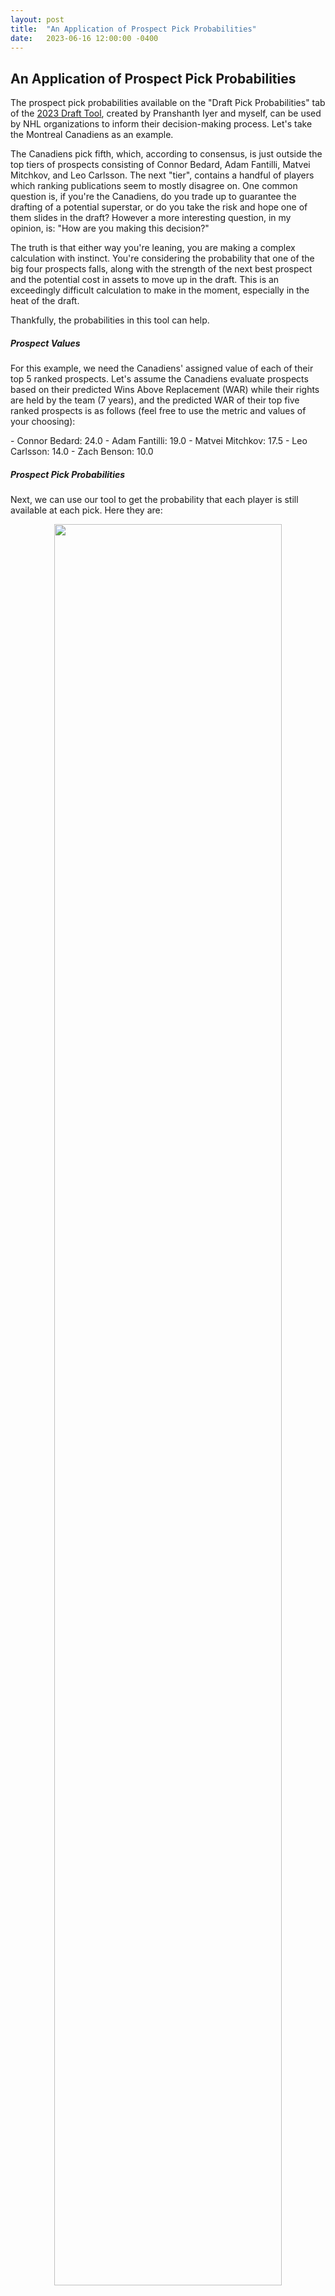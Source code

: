 ```yaml
---
layout: post
title:  "An Application of Prospect Pick Probabilities"
date:   2023-06-16 12:00:00 -0400
---
```

<h2>An Application of Prospect Pick Probabilities</h2>
<p>
The prospect pick probabilities available on the "Draft Pick Probabilities" tab of the <a href = "https://piyer97.shinyapps.io/NHLDraft2023/">2023 Draft Tool</a>, created by Pranshanth Iyer and myself, can be used by NHL organizations to inform their decision-making process. Let's take the Montreal Canadiens as an example.
</p>
<p>
The Canadiens pick fifth, which, according to consensus, is just outside the top tiers of prospects consisting of Connor Bedard, Adam Fantilli, Matvei Mitchkov, and Leo Carlsson. The next "tier", contains a handful of players which ranking publications seem to mostly disagree on. One common question is, if you're the Canadiens, do you trade up to guarantee the drafting of a potential superstar, or do you take the risk and hope one of them slides in the draft? However a more interesting question, in my opinion, is: "How are you making this decision?"
</p>
<p>
The truth is that either way you're leaning, you are making a complex calculation with instinct. You're considering the probability that one of the big four prospects falls, along with the strength of the next best prospect and the potential cost in assets to move up in the draft. This is an exceedingly difficult calculation to make in the moment, especially in the heat of the draft. 
</p>
<p>
Thankfully, the probabilities in this tool can help.
</p>
<p>
<h5>Prospect Values</h5>
For this example, we need the Canadiens' assigned value of each of their top 5 ranked prospects. Let's assume the Canadiens evaluate prospects based on their predicted Wins Above Replacement (WAR) while their rights are held by the team (7 years), and the predicted WAR of their top five ranked prospects is as follows (feel free to use the metric and values of your choosing):
</p>
<p>
  - Connor Bedard: 24.0
  - Adam Fantilli: 19.0
  - Matvei Mitchkov: 17.5
  - Leo Carlsson: 14.0
  - Zach Benson: 10.0
</p>
<p>
<h5>Prospect Pick Probabilities</h5>
Next, we can use our tool to get the probability that each player is still available at each pick. Here they are:
</p>
<p>
<div style="text-align: center"> <img src="https://spazznolo.github.io/figs/draft-probability-3-1.png" width="85%" length="125"/></div>
</p>
<p>
<h5>Pick Values</h5>
As the Canadiens, we derive pick values by multiplying the probability a prospect is available at a certain pick by their predicted WAR. Obviously, we're going to take the player we value highest, so the pick values are calculated like so:
</p>
<p>
1st pick - (1.000*24) = 24.000
2nd pick - (0.002*24) + (0.998*19) = 19.010
3rd pick - (0.000*24) + (0.215*19) + (0.785*17.5) = 17.823
4th pick - (0.000*24) + (0.029*19) + (0.399*17.5) + (0.572*14.0) = 15.542
5th pick - (0.000*24) + (0.002*19) + (0.105*17.5) + (0.293*14.0) + (0.599*10.0) = 11.978
</p>
<p>
Using the third pick as an example - there is a 0% chance Bedard - the Canadiens' highest ranked prospect - is available, so his value is multiplied by 0; there's a 21.5% chance Fantilli - the Canadiens' second ranked prospect - is available, so his value is multiplied by 0.2150. If neither Bedard nor Fantilli is available (78.5% chance), the Canadiens would select Mitchkov, whose value is multiplied by 0.785. In total, the pick is valued at 17.823 WAR.
</p>
<p>
Note that this is a step away from the usual draft pick value chart which has long been established in the hockey analytics community (below is an example of the Athletic's) which uses <em>average</em> pick values:</p>
<p>
<div style="text-align: center"> <img src="https://spazznolo.github.io/figs/draft-probability-3-2.png" width="70%" length="80"/></div>
</p>
<p>
In practice, there are weak drafts (like last year), and strong drafts (like this year). Even within a draft class, there can be pockets of heterogeneity where talented players are clustered together, as well as instances of significant drops in value. Consequently, for our purposes, it is more appropriate to derive pick values based on the prospects <em>eligible for this year's draft</em>.
</p>
<p>
<h5>Decisions, Decisions</h5>
With pick probabilities and prospect values, the Canadiens now have a quantitive framework to determine the value of a pick in the upcoming draft. This allows them to assess the value difference between picks and consider trade scenarios. Which brings us back to the initial question: should the Canadiens consider trading down? 
</p>
<p>
Let's explore this with a hypothetical scenario. Imagine they have the opportunity to trade down to the fourth pick. To gain organizational value, they would need to give up less than the value of the fourth pick (15.542) minus the value of their fifth pick (11.978), which equals 3.564 WAR. If they can trade their fifth plus a piece which is worth less than 3.564 WAR, they've gained value. With this, a complex decision becomes relatively simple, at least in theory.
</p>
<p>
By combining prospect pick probabilities with internal evaluations, NHL organizations like the Canadiens can make more informed decisions about their draft strategies and potential trades.
</p>
<p>
<h5>Next Step: Adding Uncertainty</h5>
arriving at a single point estimate for prospect values can be challenging and may not fully account for the inherent uncertainty surrounding prospects. Different scouts and analysts may have varying evaluations and opinions on a player's potential. Additionally, prospects inherently come with different levels of risk.
</p>
<p>
To address this, we can include uncertainty in this framework by assigning probability distributions to prospect values rather than relying solely on point estimates. By considering the range of potential outcomes and assigning probabilities to different scenarios, a more comprehensive assessment can be made. Perhaps in another post.
</p>
